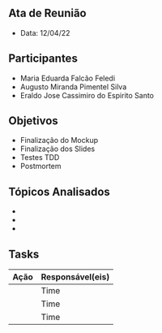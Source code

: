 ## Ata de Reunião
* Data: 12/04/22
## Participantes
  * Maria Eduarda Falcão Feledi
  * Augusto Miranda Pimentel Silva
  * Eraldo Jose Cassimiro do Espirito Santo
## Objetivos
* Finalização do Mockup
* Finalização dos Slides
* Testes TDD
* Postmortem
## Tópicos Analisados
* 
* 
* 
## Tasks
| Ação | Responsável(eis) |
|----------|----------|
|           | Time     |
|          | Time     |
|         | Time     |
